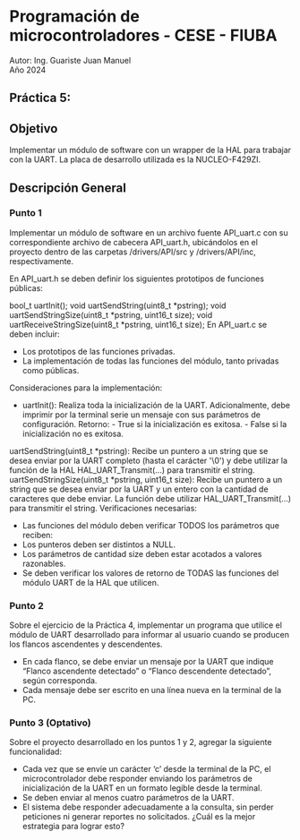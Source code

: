 # Programación de microcontroladores - CESE - FIUBA
Autor: Ing. Guariste Juan Manuel\
Año 2024

## Práctica 5:

## Objetivo
Implementar un módulo de software con un wrapper de la HAL para trabajar con la UART. La placa de desarrollo utilizada es la NUCLEO-F429ZI.

## Descripción General

### Punto 1
Implementar un módulo de software en un archivo fuente API_uart.c con su correspondiente archivo de cabecera API_uart.h, ubicándolos en el proyecto dentro de las carpetas /drivers/API/src y /drivers/API/inc, respectivamente.

En API_uart.h se deben definir los siguientes prototipos de funciones públicas:

bool_t uartInit();
void uartSendString(uint8_t *pstring);
void uartSendStringSize(uint8_t *pstring, uint16_t size);
void uartReceiveStringSize(uint8_t *pstring, uint16_t size);
En API_uart.c se deben incluir:
- Los prototipos de las funciones privadas.
- La implementación de todas las funciones del módulo, tanto privadas como públicas.

Consideraciones para la implementación:
- uartInit(): Realiza toda la inicialización de la UART. Adicionalmente, debe imprimir por la terminal serie un mensaje con sus parámetros de configuración.
	Retorno:
		- True si la inicialización es exitosa.
		- False si la inicialización no es exitosa.

uartSendString(uint8_t *pstring): Recibe un puntero a un string que se desea enviar por la UART completo (hasta el carácter '\0') y debe utilizar la función de la HAL HAL_UART_Transmit(...) para transmitir el string.
uartSendStringSize(uint8_t *pstring, uint16_t size): Recibe un puntero a un string que se desea enviar por la UART y un entero con la cantidad de caracteres que debe enviar. La función debe utilizar HAL_UART_Transmit(...) para transmitir el string.
Verificaciones necesarias:
- Las funciones del módulo deben verificar TODOS los parámetros que reciben:
- Los punteros deben ser distintos a NULL.
- Los parámetros de cantidad size deben estar acotados a valores razonables.
- Se deben verificar los valores de retorno de TODAS las funciones del módulo UART de la HAL que utilicen.

### Punto 2
Sobre el ejercicio de la Práctica 4, implementar un programa que utilice el módulo de UART desarrollado para informar al usuario cuando se producen los flancos ascendentes y descendentes.
- En cada flanco, se debe enviar un mensaje por la UART que indique “Flanco ascendente detectado” o “Flanco descendente detectado”, según corresponda.
- Cada mensaje debe ser escrito en una línea nueva en la terminal de la PC.

### Punto 3 (Optativo)
Sobre el proyecto desarrollado en los puntos 1 y 2, agregar la siguiente funcionalidad:

- Cada vez que se envíe un carácter ‘c’ desde la terminal de la PC, el microcontrolador debe responder enviando los parámetros de inicialización de la UART en un formato legible desde la terminal.
- Se deben enviar al menos cuatro parámetros de la UART.
- El sistema debe responder adecuadamente a la consulta, sin perder peticiones ni generar reportes no solicitados. ¿Cuál es la mejor estrategia para lograr esto?
